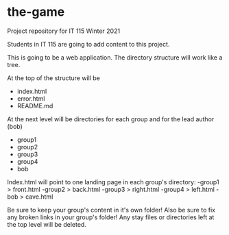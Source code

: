 # the-game
Project repository for IT 115 Winter 2021

Students in IT 115 are going to add content to this project. 

This is going to be a web application. The directory structure will work like a tree.

At the top of the structure will be 
- index.html
- error.html
- README.md

At the next level will be directories for each group and for the lead author (bob)
- group1
- group2
- group3
- group4
- bob

Index.html will point to one landing page in each group's directory:
-group1 > front.html
-group2 > back.html
-group3 > right.html
-group4 > left.html
-bob > cave.html

Be sure to keep your group's content in it's own folder! 
Also be sure to fix any broken links in your group's folder!
Any stay files or directories left at the top level will be deleted. 
